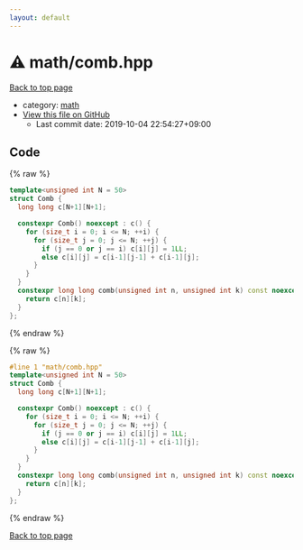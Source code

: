 ```yaml
---
layout: default
---
```


<!-- mathjax config similar to math.stackexchange -->
<script type="text/javascript" async
  src="https://cdnjs.cloudflare.com/ajax/libs/mathjax/2.7.5/MathJax.js?config=TeX-MML-AM_CHTML">
</script>
<script type="text/x-mathjax-config">
  MathJax.Hub.Config({
    TeX: { equationNumbers: { autoNumber: "AMS" }},
    tex2jax: {
      inlineMath: [ ['$','$'] ],
      processEscapes: true
    },
    "HTML-CSS": { matchFontHeight: false },
    displayAlign: "left",
    displayIndent: "2em"
  });
</script>

<script type="text/javascript" src="https://cdnjs.cloudflare.com/ajax/libs/jquery/3.4.1/jquery.min.js"></script>
<script src="https://cdn.jsdelivr.net/npm/jquery-balloon-js@1.1.2/jquery.balloon.min.js" integrity="sha256-ZEYs9VrgAeNuPvs15E39OsyOJaIkXEEt10fzxJ20+2I=" crossorigin="anonymous"></script>
<script type="text/javascript" src="../../assets/js/copy-button.js"></script>
<link rel="stylesheet" href="../../assets/css/copy-button.css" />


# :warning: math/comb.hpp

<a href="../../index.html">Back to top page</a>

* category: <a href="../../index.html#7e676e9e663beb40fd133f5ee24487c2">math</a>
* <a href="{{ site.github.repository_url }}/blob/master/math/comb.hpp">View this file on GitHub</a>
    - Last commit date: 2019-10-04 22:54:27+09:00




## Code

<a id="unbundled"></a>
{% raw %}
```cpp
template<unsigned int N = 50>
struct Comb {
  long long c[N+1][N+1];

  constexpr Comb() noexcept : c() {
    for (size_t i = 0; i <= N; ++i) {
      for (size_t j = 0; j <= N; ++j) {
        if (j == 0 or j == i) c[i][j] = 1LL;
        else c[i][j] = c[i-1][j-1] + c[i-1][j];
      }
    }
  }
  constexpr long long comb(unsigned int n, unsigned int k) const noexcept {
    return c[n][k];
  }
};
```
{% endraw %}

<a id="bundled"></a>
{% raw %}
```cpp
#line 1 "math/comb.hpp"
template<unsigned int N = 50>
struct Comb {
  long long c[N+1][N+1];

  constexpr Comb() noexcept : c() {
    for (size_t i = 0; i <= N; ++i) {
      for (size_t j = 0; j <= N; ++j) {
        if (j == 0 or j == i) c[i][j] = 1LL;
        else c[i][j] = c[i-1][j-1] + c[i-1][j];
      }
    }
  }
  constexpr long long comb(unsigned int n, unsigned int k) const noexcept {
    return c[n][k];
  }
};

```
{% endraw %}

<a href="../../index.html">Back to top page</a>

